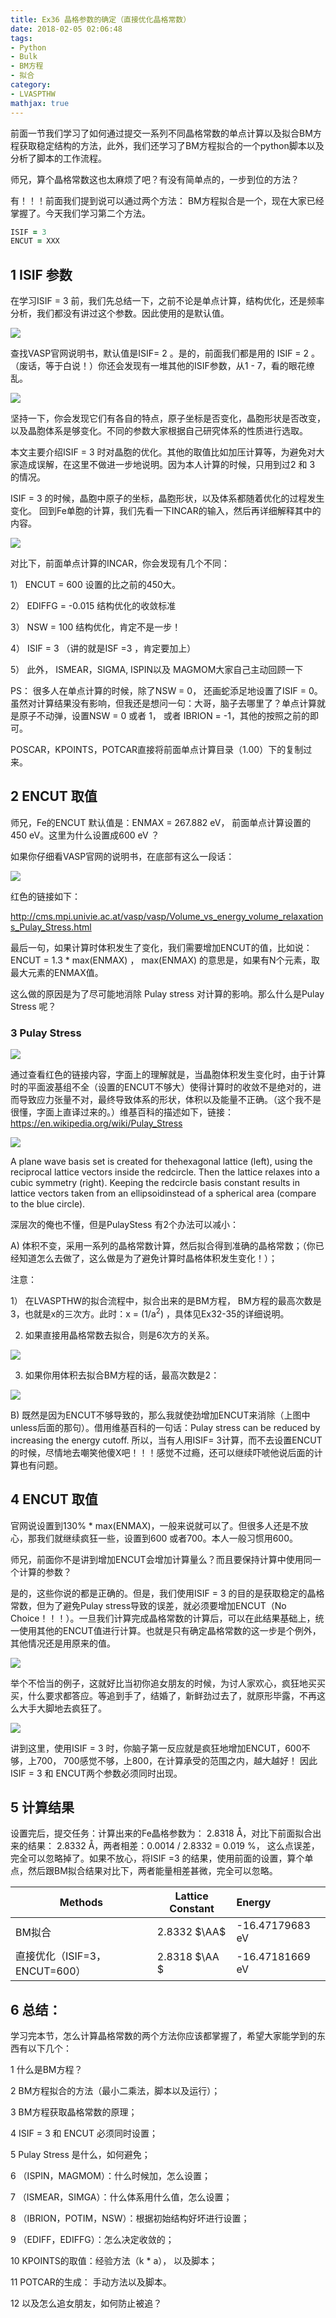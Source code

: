 ```yaml
---
title: Ex36 晶格参数的确定（直接优化晶格常数）
date: 2018-02-05 02:06:48
tags: 
- Python
- Bulk
- BM方程
- 拟合
category:
- LVASPTHW
mathjax: true
---
```





前面一节我们学习了如何通过提交一系列不同晶格常数的单点计算以及拟合BM方程获取稳定结构的方法，此外，我们还学习了BM方程拟合的一个python脚本以及分析了脚本的工作流程。

 

师兄，算个晶格常数这也太麻烦了吧？有没有简单点的，一步到位的方法？

有！！！前面我们提到说可以通过两个方法： BM方程拟合是一个，现在大家已经掌握了。今天我们学习第二个方法。

```fortran
ISIF = 3
ENCUT = XXX
```



## 1  ISIF 参数

在学习ISIF = 3 前，我们先总结一下，之前不论是单点计算，结构优化，还是频率分析，我们都没有讲过这个参数。因此使用的是默认值。


![](ex36/ex36-1.png)


查找VASP官网说明书，默认值是ISIF= 2 。是的，前面我们都是用的 ISIF = 2 。（废话，等于白说！）你还会发现有一堆其他的ISIF参数，从1 - 7，看的眼花缭乱。


![](ex36/ex36-2.png)




坚持一下，你会发现它们有各自的特点，原子坐标是否变化，晶胞形状是否改变，以及晶胞体系是够变化。不同的参数大家根据自己研究体系的性质进行选取。

本文主要介绍ISIF = 3 时对晶胞的优化。其他的取值比如加压计算等，为避免对大家造成误解，在这里不做进一步地说明。因为本人计算的时候，只用到过2 和 3 的情况。

ISIF = 3 的时候，晶胞中原子的坐标，晶胞形状，以及体系都随着优化的过程发生变化。 回到Fe单胞的计算，我们先看一下INCAR的输入，然后再详细解释其中的内容。


![](ex36/ex36-3.png)




对比下，前面单点计算的INCAR，你会发现有几个不同：

1） ENCUT = 600 设置的比之前的450大。

2） EDIFFG = -0.015 结构优化的收敛标准

3） NSW = 100 结构优化，肯定不是一步！

4） ISIF = 3 （讲的就是ISF =3 ，肯定要加上）

5） 此外， ISMEAR，SIGMA, ISPIN以及 MAGMOM大家自己主动回顾一下

 

PS： 很多人在单点计算的时候，除了NSW = 0， 还画蛇添足地设置了ISIF = 0。虽然对计算结果没有影响，但我还是想问一句：大哥，脑子去哪里了？单点计算就是原子不动弹，设置NSW = 0 或者 1， 或者 IBRION = -1，其他的按照之前的即可。



POSCAR，KPOINTS，POTCAR直接将前面单点计算目录（1.00）下的复制过来。



## 2 ENCUT 取值

 

师兄，Fe的ENCUT 默认值是：ENMAX  =  267.882 eV， 前面单点计算设置的 450 eV。这里为什么设置成600 eV ？ 

如果你仔细看VASP官网的说明书，在底部有这么一段话：


![](ex36/ex36-4.png)


红色的链接如下：

http://cms.mpi.univie.ac.at/vasp/vasp/Volume_vs_energy_volume_relaxations_Pulay_Stress.html   

最后一句，如果计算时体积发生了变化，我们需要增加ENCUT的值，比如说：ENCUT = 1.3 * max(ENMAX) ， max(ENMAX) 的意思是，如果有N个元素，取最大元素的ENMAX值。

这么做的原因是为了尽可能地消除 Pulay stress 对计算的影响。那么什么是Pulay Stress 呢？

 

### 3 Pulay Stress


![](ex36/ex36-5.png)




通过查看红色的链接内容，字面上的理解就是，当晶胞体积发生变化时，由于计算时的平面波基组不全（设置的ENCUT不够大）使得计算时的收敛不是绝对的，进而导致应力张量不对，最终导致体系的形状，体积以及能量不正确。（这个我不是很懂，字面上直译过来的。）维基百科的描述如下，链接：https://en.wikipedia.org/wiki/Pulay_Stress



![](ex36/ex36-6.png)



A plane wave basis set is created for thehexagonal lattice (left), using the reciprocal lattice vectors inside the redcircle. Then the lattice relaxes into a cubic symmetry (right). Keeping the redcircle basis constant results in lattice vectors taken from an ellipsoidinstead of a spherical area (compare to the blue circle).

 

深层次的俺也不懂，但是PulayStess 有2个办法可以减小： 

A)  体积不变，采用一系列的晶格常数计算，然后拟合得到准确的晶格常数；（你已经知道怎么去做了，这么做是为了避免计算时晶格体积发生变化！）；

注意： 

1） 在LVASPTHW的拟合流程中，拟合出来的是BM方程， BM方程的最高次数是3，也就是x的三次方。此时：x = (1/a$^2$)  ，具体见Ex32-35的详细说明。

2) 如果直接用晶格常数去拟合，则是6次方的关系。


![](ex36/ex36-8.png)



3) 如果你用体积去拟合BM方程的话，最高次数是2：


![](ex36/ex36-9.png)


B)  既然是因为ENCUT不够导致的，那么我就使劲增加ENCUT来消除（上图中unless后面的那句）。借用维基百科的一句话：Pulay stress can be reduced by increasing the energy cutoff. 所以，当有人用ISIF= 3计算，而不去设置ENCUT的时候，尽情地去嘲笑他傻X吧！！！感觉不过瘾，还可以继续吓唬他说后面的计算也有问题。



## 4 ENCUT 取值

 

官网说设置到130% * max(ENMAX)，一般来说就可以了。但很多人还是不放心，那我们就继续疯狂一些，设置到600 或者700。本人一般习惯用600。

师兄，前面你不是讲到增加ENCUT会增加计算量么？而且要保持计算中使用同一个计算的参数？

是的，这些你说的都是正确的。但是，我们使用ISIF = 3 的目的是获取稳定的晶格常数，但为了避免Pulay stress导致的误差，就必须要增加ENCUT（No Choice！！！）。一旦我们计算完成晶格常数的计算后，可以在此结果基础上，统一使用其他的ENCUT值进行计算。也就是只有确定晶格常数的这一步是个例外，其他情况还是用原来的值。



![](ex36/ex36-10.jpeg)



举个不恰当的例子，这就好比当初你追女朋友的时候，为讨人家欢心，疯狂地买买买，什么要求都答应。等追到手了，结婚了，新鲜劲过去了，就原形毕露，不再这么大手大脚地去疯狂了。 


![](ex36/ex36-11.jpeg)


讲到这里，使用ISIF = 3 时，你脑子第一反应就是疯狂地增加ENCUT，600不够，上700， 700感觉不够，上800，在计算承受的范围之内，越大越好！ 因此ISIF = 3 和 ENCUT两个参数必须同时出现。

 

## 5  计算结果

 

设置完后，提交任务：计算出来的Fe晶格参数为： 2.8318 Å，对比下前面拟合出来的结果： 2.8332 Å，两者相差：0.0014 / 2.8332 = 0.019 %， 这么点误差，完全可以忽略掉了。如果不放心，将ISIF =3 的结果，使用前面的设置，算个单点，然后跟BM拟合结果对比下，两者能量相差甚微，完全可以忽略。 

| Methods                       | Lattice Constant | Energy          |
| ----------------------------- | ---------------- | :-------------- |
| BM拟合                        | 2.8332 $\AA$     | -16.47179683 eV |
| 直接优化（ISIF=3，ENCUT=600） | 2.8318 $\AA $    | -16.47181669 eV |



## 6 总结：



学习完本节，怎么计算晶格常数的两个方法你应该都掌握了，希望大家能学到的东西有以下几个：

1 什么是BM方程？

2 BM方程拟合的方法（最小二乘法，脚本以及运行）；

3 BM方程获取晶格常数的原理；

4 ISIF = 3 和 ENCUT 必须同时设置；

5 Pulay Stress 是什么，如何避免； 

6 （ISPIN，MAGMOM）：什么时候加，怎么设置；

7 （ISMEAR，SIMGA）：什么体系用什么值，怎么设置；

8 （IBRION，POTIM，NSW）：根据初始结构好坏进行设置；

9 （EDIFF，EDIFFG）：怎么决定收敛的；

10  KPOINTS的取值：经验方法（k * a）， 以及脚本；

11  POTCAR的生成： 手动方法以及脚本。

12  以及怎么追女朋友，如何防止被追？